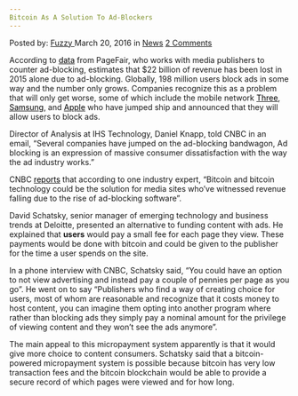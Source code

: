 ```yaml
---
Bitcoin As A Solution To Ad-Blockers
---
```

<article class="post-listing post-13524 post type-post status-publish format-standard hentry category-news tag-adblockers tag-bitcoin tag-solution">
    <div class="post-inner">
    <p class="post-meta">
    <span>Posted by: <a href="https://www.deepdotweb.com/author/fuzzy/" title="">Fuzzy </a></span>
    <span>March 20, 2016</span>
    <span>in <a href="https://www.deepdotweb.com/category/news/" rel="category tag">News</a></span>
    <span><a href="https://www.deepdotweb.com/2016/03/20/bitcoin-solution-ad-blockers/#comments">2 Comments</a></span>
    </p>
    <div class="clear"></div>
    <div class="entry">
    <p class="Standard">According to <a href="https://blog.pagefair.com/2015/ad-blocking-report/"><span style="color: windowtext; text-decoration: none; text-underline: none;">data</span></a> from PageFair, who works with media publishers to counter ad-blocking, estimates that $22 billion of revenue has been lost in 2015 alone due to ad-blocking. Globally, 198 million users block ads in some way and the number only grows. Companies recognize this as a problem that will only get worse, some of which include the mobile network <a href="http://www.theguardian.com/media/2016/feb/19/mobile-operator-three-ad-blocking"><span style="color: windowtext; text-decoration: none; text-underline: none;">Three</span></a>, <a href="http://www.theverge.com/2016/1/31/10880394/samsung-internet-android-ad-content-blocker-adblock-fast"><span style="color: windowtext; text-decoration: none; text-underline: none;">Samsung</span></a>, and <a href="http://www.theverge.com/2015/6/11/8764437/iphone-adblock-safari-ios-9"><span style="color: windowtext; text-decoration: none; text-underline: none;">Apple</span></a> who have jumped ship and announced that they will allow users to block ads.</p>
    <p class="Standard">Director of Analysis at IHS Technology, Daniel Knapp, told CNBC in an email, “Several companies have jumped on the ad-blocking bandwagon, Ad blocking is an expression of massive consumer dissatisfaction with the way the ad industry works.”</p>
    <p class="Standard">CNBC <a href="http://www.cnbc.com/2016/03/08/bitcoin--a-solution-to-the-ad-blockers.html"><span style="color: windowtext; text-decoration: none; text-underline: none;">reports</span></a> that according to one industry expert, “Bitcoin and bitcoin technology could be the solution for media sites who&#8217;ve witnessed revenue falling due to the rise of ad-blocking software”.</p>
    <p class="Standard">David Schatsky, senior manager of emerging technology and business trends at Deloitte, presented an alternative to funding content with ads. He explained that <b>users</b> would pay a small fee for each page they view. These payments would be done with bitcoin and could be given to the publisher for the time a user spends on the site.</p>
    <p class="Standard">In a phone interview with CNBC, Schatsky said, “You could have an option to not view advertising and instead pay a couple of pennies per page as you go”. He went on to say “Publishers who find a way of creating choice for users, most of whom are reasonable and recognize that it costs money to host content, you can imagine them opting into another program where rather than blocking ads they simply pay a nominal amount for the privilege of viewing content and they won&#8217;t see the ads anymore”.</p>
    <p class="Standard">The main appeal to this micropayment system apparently is that it would give more choice to content consumers. Schatsky said that a bitcoin-powered micropayment system is possible because bitcoin has very low transaction fees and the bitcoin blockchain would be able to provide a secure record of which pages were viewed and for how long.</p>
    </div>
    <span style="display:none"><a href="https://www.deepdotweb.com/tag/adblockers/" rel="tag">adblockers</a> <a href="https://www.deepdotweb.com/tag/bitcoin/" rel="tag">bitcoin</a> <a href="https://www.deepdotweb.com/tag/solution/" rel="tag">solution</a></span> <span style="display:none" class="updated">2016-03-20</span>
    <div style="display:none" class="vcard author" itemprop="author" itemscope itemtype="http://schema.org/Person"><strong class="fn" itemprop="name"><a href="https://www.deepdotweb.com/author/fuzzy/" title="Posts by Fuzzy" rel="author">Fuzzy</a></strong></div>
    </div>
</article>

